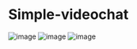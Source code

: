 # Simple-videochat
![image](https://user-images.githubusercontent.com/70718967/125462718-81628584-5869-401b-9a0d-f28aa35e7bb5.png)
![image](https://user-images.githubusercontent.com/70718967/125462299-9fda44eb-4950-4879-a426-1b53c8e6ecff.png)
![image](https://user-images.githubusercontent.com/70718967/125462570-c7b2e275-dea5-4aff-9b27-89f389e90d63.png)

